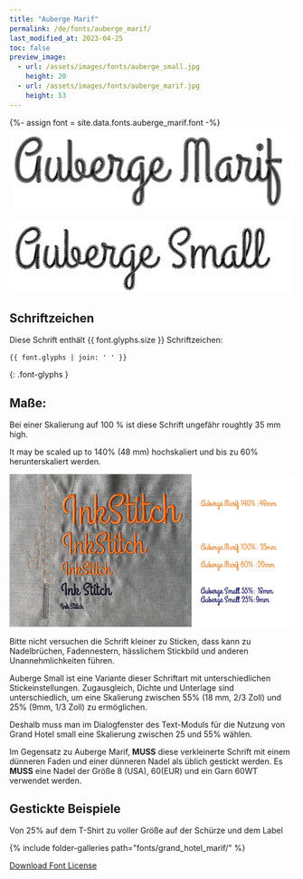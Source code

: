 ```yaml
---
title: "Auberge Marif"
permalink: /de/fonts/auberge_marif/
last_modified_at: 2023-04-25
toc: false
preview_image:
  - url: /assets/images/fonts/auberge_small.jpg
    height: 20
  - url: /assets/images/fonts/auberge_marif.jpg
    height: 53
---
```

{%- assign font = site.data.fonts.auberge_marif.font -%}
![grand_hotel_marif](/assets/images/fonts/auberge_marif.jpg)

![grand_hotel_marif](/assets/images/fonts/auberge_small.jpg)



## Schriftzeichen

Diese Schrift enthält  {{ font.glyphs.size }} Schriftzeichen:

```
{{ font.glyphs | join: ' ' }}
```
{: .font-glyphs }


## Maße:

Bei einer Skalierung auf 100 % ist diese Schrift ungefähr roughtly 35 mm high.

It may be scaled up to 140% (48 mm)  hochskaliert und bis zu  60%  herunterskaliert werden.

![Dimensions Auberge](/assets/images/fonts/Sizing/aubergesizing.jpg)

Bitte nicht versuchen die Schrift kleiner zu Sticken, dass kann zu Nadelbrüchen, Fadennestern, hässlichem Stickbild und anderen Unannehmlichkeiten führen. 

Auberge Small  ist eine Variante dieser Schriftart mit unterschiedlichen Stickeinstellungen. Zugausgleich, Dichte und Unterlage sind unterschiedlich, um eine Skalierung zwischen 55% (18 mm, 2/3 Zoll) und 25% (9mm, 1/3 Zoll) zu ermöglichen.

Deshalb muss man im Dialogfenster des Text-Moduls für die Nutzung von Grand Hotel small eine Skalierung zwischen 25 und 55% wählen.

Im Gegensatz zu Auberge Marif, **MUSS** diese verkleinerte Schrift mit einem dünneren Faden und einer dünneren Nadel als üblich gestickt werden. Es **MUSS** eine Nadel der Größe 8 (USA), 60(EUR) und ein Garn 60WT verwendet werden.

## Gestickte Beispiele
Von 25% auf dem T-Shirt zu voller Größe auf der Schürze und dem Label

{% include folder-galleries path="fonts/grand_hotel_marif/" %}

[Download Font License](https://github.com/inkstitch/inkstitch/tree/main/fonts/auberge_marif/LICENSE)

